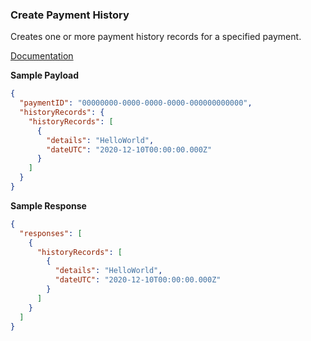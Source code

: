 ### Create Payment History

Creates one or more payment history records for a specified payment.

[Documentation](https://xeroapi.github.io/xero-node/accounting/index.html#api-Accounting-createPaymentHistory)

**Sample Payload**
```json
{
  "paymentID": "00000000-0000-0000-0000-000000000000",
  "historyRecords": {
    "historyRecords": [
      {
        "details": "HelloWorld",
        "dateUTC": "2020-12-10T00:00:00.000Z"
      }
    ]
  }
}
```

**Sample Response**
```json
{
  "responses": [
    {
      "historyRecords": [
        {
          "details": "HelloWorld",
          "dateUTC": "2020-12-10T00:00:00.000Z"
        }
      ]
    }
  ]
}
```
